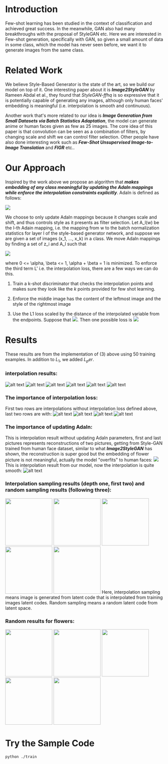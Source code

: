 # Introduction
Few-shot learning has been studied in the context of classification and achieved great success. In the meanwhile, GAN also had many breakthroughs with the proposal of StyleGAN etc. Here we are interested in Few-shot generation, specifically with GAN, so given a small amount of data in some class, which the model has never seen before, we want it to generate images from the same class.

# Related Work
We believe Style-Based Generator is the state of the art, so we build our model on top of it. One interesting paper about it is ***Image2StyleGAN*** by Rameen Abdal et al., they found that *StyleGAN-ffhq*
is so expressive that it is potentially capable of generating any images, although only human faces' embedding is meaningful (i.e. interpolation is smooth and continuous).

Another work that's more related to our idea is ***Image Generation from Small Datasets via Batch Statistics Adaptation***, the model can generate anime or human faces given as few as 25 images. The core idea of this paper is that convolution can be seen as a combination of filters, by changing scale and shift we can control filter selection. Other people have also done interesting work such as ***Few-Shot Unsupervised Image-to-Image Translation*** and ***FIGR*** etc..

# Our Approach
Inspired by the work above we propose an algorithm that ***makes embedding of any class meaningful by updating the AdaIn mappings while enforce the interpolation constraints explicitly***. AdaIn is defined as follows:

![](https://github.com/XQQquxixi/stylegan_meta/blob/master/images/AdaIn.png)

We choose to only update AdaIn mappings because it changes scale and shift, and thus controls style as it presents as filter selection. Let A_l(w) be the l-th Adain mapping, i.e. the mapping from w to the batch normalization statistics for layer l of the style-based generator network, and suppose we are given a set of images (x_1, ..., x_k) in a class. We move AdaIn mappings by finding a set of z_i and A_l such that

 ![](https://github.com/XQQquxixi/stylegan_meta/blob/master/images/CodeCogsEqn.png)

where 0 <= \alpha, \beta <= 1, \alpha + \beta = 1 is minimized.
To enforce the third term L' i.e. the interpolation loss, there are a few ways we can do this. 

1. Train a k-shot discriminator that checks the interpolation points and makes sure they look like the $k$ points provided for few shot learning. 

2. Enforce the middle image has the content of the leftmost image and the style of the rightmost image

3. Use the L1 loss scaled by the distance of the interpolated variable from the endpoints. Suppose that ![](https://github.com/XQQquxixi/stylegan_meta/blob/master/images/CodeCogsEqn-2.png). Then one possible loss is ![](https://github.com/XQQquxixi/stylegan_meta/blob/master/images/CodeCogsEqn-3.png)
# Results
These results are from the implementation of (3) above using 50 training examples. In addition to $L_1$, we added $L_per$.
### interpolation results:
![alt text](https://github.com/XQQquxixi/stylegan_meta/blob/master/images/22.png)
![alt text](https://github.com/XQQquxixi/stylegan_meta/blob/master/images/59.png)
![alt text](https://github.com/XQQquxixi/stylegan_meta/blob/master/images/82.png)
![alt text](https://github.com/XQQquxixi/stylegan_meta/blob/master/images/50.png)
![alt text](https://github.com/XQQquxixi/stylegan_meta/blob/master/images/75.png)
![alt text](https://github.com/XQQquxixi/stylegan_meta/blob/master/images/70.png)
### The importance of interpolation loss:
First two rows are interpolations without interpolation loss defined above, last two rows are with:
![alt text](https://github.com/XQQquxixi/stylegan_meta/blob/master/images/7.png)
![alt text](https://github.com/XQQquxixi/stylegan_meta/blob/master/images/without_inter.png)
![alt text](https://github.com/XQQquxixi/stylegan_meta/blob/master/images/6.png)
![alt text](https://github.com/XQQquxixi/stylegan_meta/blob/master/images/43.png)
### The importance of updating AdaIn:
This is interpolation result without updating AdaIn parameters, first and last pictures represents reconstructions of two pictures, getting from Style-GAN trained from human face dataset, similar to what ***Image2StyleGAN*** has shown, the reconstruction is super good but the embedding of flower picture is not meaningful, actually the model "overfits" to human faces:
![](https://github.com/XQQquxixi/stylegan_meta/blob/master/images/without_addin.png)
This is interpolation result from our model, now the interpolation is quite smooth:
![alt text](https://github.com/XQQquxixi/stylegan_meta/blob/master/images/13.png)

### Interpolation sampling results (depth one, first two) and random sampling results (following three):
<img src="https://github.com/XQQquxixi/stylegan_meta/blob/master/images/80_inter.png" width="150" height="150">  <img src="https://github.com/XQQquxixi/stylegan_meta/blob/master/images/89_inter.png" width="150" height="150"> <img src="https://github.com/XQQquxixi/stylegan_meta/blob/master/images/159_w0.png" width="150" height="150"> <img src="https://github.com/XQQquxixi/stylegan_meta/blob/master/images/81_w.png" width="150" height="150"> <img src="https://github.com/XQQquxixi/stylegan_meta/blob/master/images/86_w.png" width="150" height="150"> 
Here, interpolation sampling means image is generated from latent code that is interpolated from training images latent codes. Random sampling means a random latent code from latent space.
### Random results for flowers:
<img src="https://github.com/XQQquxixi/stylegan_meta/blob/master/images/210_w1.png" width="150" height="150">  <img src="https://github.com/XQQquxixi/stylegan_meta/blob/master/images/211_w1.png" width="150" height="150"> <img src="https://github.com/XQQquxixi/stylegan_meta/blob/master/images/497_w1.png" width="150" height="150"> <img src="https://github.com/XQQquxixi/stylegan_meta/blob/master/images/35_0.png" width="150" height="150">  <img src="https://github.com/XQQquxixi/stylegan_meta/blob/master/images/216_w3.png" width="150" height="150"> 



# Try the Sample Code
```
python ./train
```
